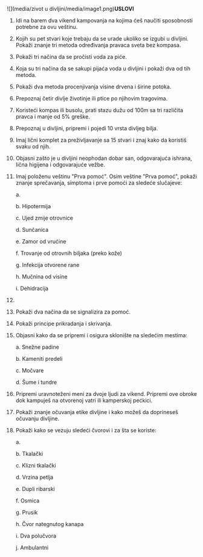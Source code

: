 ![](media/zivot u divljini/media/image1.png)**USLOVI**

1.  Idi na barem dva vikend kampovanja na kojima ćeš naučiti sposobnosti
    potrebne za ovu veštinu.

2.  Kojih su pet stvari koje trebaju da se urade ukoliko se izgubi u
    divljini. Pokaži znanje tri metoda određivanja pravaca sveta bez
    kompasa.

3.  Pokaži tri načina da se pročisti voda za piće.

4.  Koja su tri načina da se sakupi pijaća voda u divljini i pokaži dva
    od tih metoda.

5.  Pokaži dva metoda procenjivanja visine drvena i širine potoka.

6.  Prepoznaj četir divlje životinje ili ptice po njihovim tragovima.

7.  Koristeći kompas ili busolu, prati stazu dužu od 100m sa tri
    različita pravca i manje od 5% greške.

8.  Prepoznaj u divljini, pripremi i pojedi 10 vrsta divljeg bilja.

9.  Imaj lični komplet za preživljavanje sa 15 stvari i znaj kako da
    koristiš svaku od njih.

10. Objasni zašto je u divljini neophodan dobar san, odgovarajuća
    ishrana, lična higijena i odgovarajuće vežbe.

11. Imaj položenu veštinu "Prva pomoć". Osim veštine "Prva pomoć",
    pokaži znanje sprečavanja, simptoma i prve pomoći za sledeće
    slučajeve:

    a.  

    b.  Hipotermija

    c.  Ujed zmije otrovnice

    d.  Sunčanica

    e.  Zamor od vrućine

    f.  Trovanje od otrovnih biljaka (preko kože)

    g.  Infekcija otvorene rane

    h.  Mučnina od visine

    i.  Dehidracija

12. 

13. Pokaži dva načina da se signalizira za pomoć.

14. Pokaži principe prikradanja i skrivanja.

15. Objasni kako da se pripremi i osigura sklonište na sledećim mestima:

    a.  Snežne padine

    b.  Kameniti predeli

    c.  Močvare

    d.  Šume i tundre

16. Pripremi uravnoteženi meni za dvoje ljudi za vikend. Pripremi ove
    obroke dok kampuješ na otvorenoj vatri ili kamperskoj pećkici.

17. Pokaži znanje očuvanja etike divljine i kako možeš da doprineseš
    očuvanju divljine.

18. Pokaži kako se vezuju sledeći čvorovi i za šta se koriste:

    a.  

    b.  Tkalački

    c.  Klizni tkalački

    d.  Vrzina petlja

    e.  Dupli ribarski

    f.  Osmica

    g.  Prusik

    h.  Čvor nategnutog kanapa

    i.  Dva polučvora

    j.  Ambulantni

